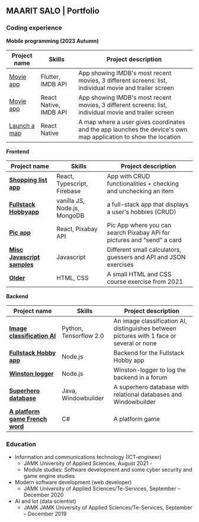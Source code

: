 ## MAARIT SALO | Portfolio

### Coding experience

**Mobile programming (2023 Autumn)**  

| Project name | Skills | Project description | 
| ---- | ---- | ---- |
| [Movie app](https://github.com/vihervirveli/portfolio/tree/master/Mobileprogramming/flutter_movies) | Flutter, IMDB API | App showing IMDB's most recent movies, 3 different screens: list, individual movie and trailer screen |
| [Movie app](https://github.com/vihervirveli/portfolio/tree/master/Mobileprogramming/MoviesReactNative) | React Native, IMDB API | App showing IMDB's most recent movies, 3 different screens: list, individual movie and trailer screen |
| [Launch a map](https://github.com/vihervirveli/portfolio/tree/master/Mobileprogramming/LaunchMap) | React Native| A map where a user gives coordinates and the app launches the device's own map application to show the location |


 **Frontend** 

| Project name | Skills | Project description |
| ---- | ---- | ---- |
|[**Shopping list app**](https://github.com/vihervirveli/portfolio/tree/master/Typescript/shoppinglist-app) | React, Typescript, Firebase| App with CRUD functionalities + checking and unchecking an item |
| [**Fullstack Hobbyapp**](https://github.com/vihervirveli/Fullstack-HobbyApp) | vanilla JS, Node.js, MongoDB | a full-stack app that displays a user's hobbies (CRUD) |
| [**Pic app**](https://github.com/vihervirveli/pic-app)| React, Pixabay API | Pic App where you can search Pixabay APi for pictures and "send" a card |
| [**Misc Javascript samples**](https://github.com/vihervirveli/portfolio/tree/master/Javascript) | Javascript | Different small calculators, guessers and API and JSON exercises |
| [**Older**](https://github.com/vihervirveli/portfolio/tree/master/HTMLjaCSS) | HTML, CSS | A small HTML and CSS course exercise from 2021 |   


 **Backend**
 
| Project name | Skills | Project description | 
| ---- | ---- | ---- |
| [**Image classification AI**](https://github.com/vihervirveli/portfolio/tree/master/AI_and_Python/Python_ImageClassificationFaceRecognition)|  Python, Tensorflow 2.0 | An image classification AI, distinguishes between pictures with 1 face or several or none |
| [**Fullstack Hobby app**](https://github.com/vihervirveli/Fullstack-HobbyApp/tree/main/backend) | Node.js | Backend for the Fullstack Hobby app |
|  [**Winston logger**](https://github.com/vihervirveli/WiableNode/blob/master/routes/api/articles.js)| Node.js | Winston-logger to log the backend in a forum |
| [**Superhero database**](https://github.com/vihervirveli/portfolio/tree/master/Java)| Java, Windowbuilder | A superhero database with relational databases and Windowbuilder |
| [**A platform game French word**](https://github.com/vihervirveli/portfolio/tree/master/C%23)  | C# | A platform game |

### Education

* Information and communications technology (ICT-engineer)
    * JAMK University of Applied Sciences, August 2021 -
    * Module studies: Software development and some cyber security and game engine studies
* Modern software development (web developer)
    * JAMK University of Applied Sciences/Te-Services, September – December 2020  
* AI and Iot (data scientist)
    * JAMK JAMK University of Applied Sciences/Te-Services, September – December 2019
